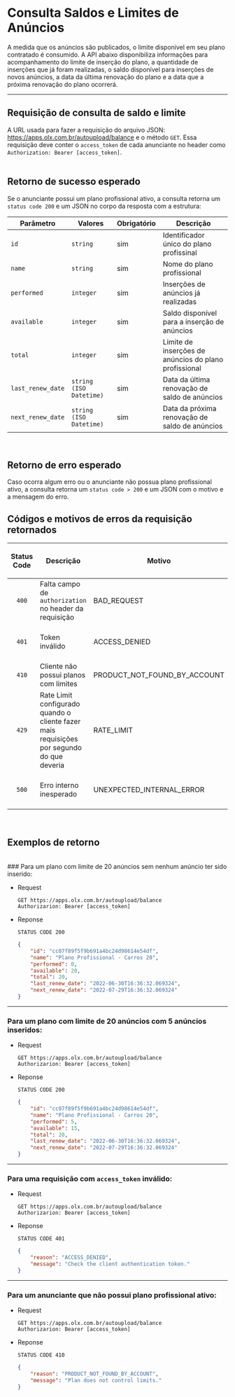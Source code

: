 # Consulta Saldos e Limites de Anúncios

A medida que os anúncios são publicados, o limite disponível em seu plano contratado é consumido. A API abaixo disponibiliza informações para acompanhamento do limite de inserção do plano, a quantidade de inserções que já foram realizadas, o saldo disponível para inserções de novos anúncios, a data da última renovação do plano e a data que a próxima renovação do plano ocorrerá.

---
## Requisição de consulta de saldo e limite

A URL usada para fazer a requisição do arquivo JSON: https://apps.olx.com.br/autoupload/balance e o método `GET`. Essa requisição deve conter o `access_token` de cada anunciante no header como `Authorization: Bearer [access_token]`.
</br></br>

## Retorno de sucesso esperado 

Se o anunciante possui um plano profissional ativo, a consulta retorna um `status code 200` e um JSON no corpo da resposta com a estrutura: 

| Parâmetro | Valores | Obrigatório | Descrição  |
|-----------|---------|-------------|------------|
| `id` | `string` | sim | Identificador único do plano profissinal | 
| `name` | `string` | sim | Nome do plano profissional | 
| `performed` | `integer` | sim | Inserções de anúncios já realizadas |
| `available` | `integer` | sim | Saldo disponível para a inserção de anúncios  |
| `total` | `integer` | sim | Limite de inserções de anúncios do plano profissional  |
| `last_renew_date` | `string (ISO Datetime)` | sim | Data da última renovação de saldo de anúncios |
| `next_renew_date` | `string (ISO Datetime)` | sim | Data da próxima renovação de saldo de anúncios |
</br>

## Retorno de erro esperado

Caso ocorra algum erro ou o anunciante não possua plano profissional ativo, a consulta retorna um `status code > 200` e um JSON com o motivo e a mensagem do erro.

## Códigos e motivos de erros da requisição retornados

| <p align="center">Status Code</p> | Descrição | Motivo | Mensagem |
|--------|-----------|----------------|----------|
| <p align="center">`400`</p> | Falta campo de `authorization` no header da requisição | BAD_REQUEST | Check the header field(s) |
| <p align="center">`401`</p> | Token inválido | ACCESS_DENIED | Check the client authentication token |
| <p align="center">`410`</p> | Cliente não possui planos com limites | PRODUCT_NOT_FOUND_BY_ACCOUNT | Plan does not control limits |
| <p align="center">`429`</p> | Rate Limit configurado quando o cliente fazer mais requisições por segundo do que deveria | RATE_LIMIT | You have exceeded the X requests in X seconds limit! |
| <p align="center">`500`</p> | Erro interno inesperado | UNEXPECTED_INTERNAL_ERROR | Unexpected internal error. Try again later |
</br>

## Exemplos de retorno
</br>
### Para um plano com limite de 20 anúncios sem nenhum anúncio ter sido inserido:

* Request 
    ```
    GET https://apps.olx.com.br/autoupload/balance
    Authorizarion: Bearer [access_token]
    ```

* Reponse

    `STATUS CODE 200`
    ```json
    {
        "id": "cc07f89f5f9b691a4bc24d98614e54df",
        "name": "Plano Profissional - Carros 20",
        "performed": 0,
        "available": 20,
        "total": 20,
        "last_renew_date": "2022-06-30T16:36:32.069324",
        "next_renew_date": "2022-07-29T16:36:32.069324"
    }
    ```
---
### Para um plano com limite de 20 anúncios com 5 anúncios inseridos:

* Request
    ```
    GET https://apps.olx.com.br/autoupload/balance
    Authorizarion: Bearer [access_token]
    ```

* Reponse

    `STATUS CODE 200`
    ```json
    {
        "id": "cc07f89f5f9b691a4bc24d98614e54df",
        "name": "Plano Profissional - Carros 20",
        "performed": 5,
        "available": 15,
        "total": 20,
        "last_renew_date": "2022-06-30T16:36:32.069324",
        "next_renew_date": "2022-07-29T16:36:32.069324"
    }
    ```
---
### Para uma requisição com `access_token` inválido:

* Request
    ```
    GET https://apps.olx.com.br/autoupload/balance
    Authorizarion: Bearer [access_token]
    ```

* Reponse

    `STATUS CODE 401`
    ```json
    {
        "reason": "ACCESS_DENIED", 
        "message": "Check the client authentication token."
    }
    ```
---
### Para um anunciante que não possui plano profissional ativo:

* Request
    ```
    GET https://apps.olx.com.br/autoupload/balance
    Authorizarion: Bearer [access_token]
    ```

* Reponse

    `STATUS CODE 410`
    ```json
    {
        "reason": "PRODUCT_NOT_FOUND_BY_ACCOUNT", 
        "message": "Plan does not control limits."
    }
    ```
